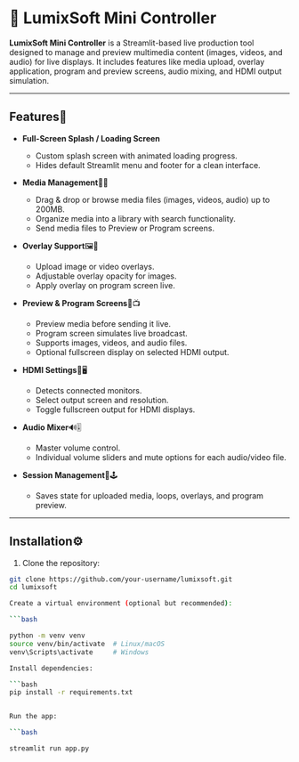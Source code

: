 # 🎥 LumixSoft Mini Controller

**LumixSoft Mini Controller** is a Streamlit-based live production tool designed to manage and preview multimedia content (images, videos, and audio) for live displays. It includes features like media upload, overlay application, program and preview screens, audio mixing, and HDMI output simulation.

---

## Features🌟

- **Full-Screen Splash / Loading Screen**
  - Custom splash screen with animated loading progress.
  - Hides default Streamlit menu and footer for a clean interface.

- **Media Management**📂🎶 
  - Drag & drop or browse media files (images, videos, audio) up to 200MB.
  - Organize media into a library with search functionality.
  - Send media files to Preview or Program screens.

- **Overlay Support**🖼️🎥  
  - Upload image or video overlays.
  - Adjustable overlay opacity for images.
  - Apply overlay on program screen live.

- **Preview & Program Screens**👀📺  
  - Preview media before sending it live.
  - Program screen simulates live broadcast.
  - Supports images, videos, and audio files.
  - Optional fullscreen display on selected HDMI output.

- **HDMI Settings**🔌🖥️  
  - Detects connected monitors.
  - Select output screen and resolution.
  - Toggle fullscreen output for HDMI displays.

- **Audio Mixer**🔊🎚️  
  - Master volume control.
  - Individual volume sliders and mute options for each audio/video file.

- **Session Management**💾🕹️ 
  - Saves state for uploaded media, loops, overlays, and program preview.

---

## Installation⚙️

1. Clone the repository:

```bash
git clone https://github.com/your-username/lumixsoft.git
cd lumixsoft

Create a virtual environment (optional but recommended):

```bash

python -m venv venv
source venv/bin/activate  # Linux/macOS
venv\Scripts\activate     # Windows

Install dependencies:

```bash
pip install -r requirements.txt


Run the app:

```bash

streamlit run app.py





